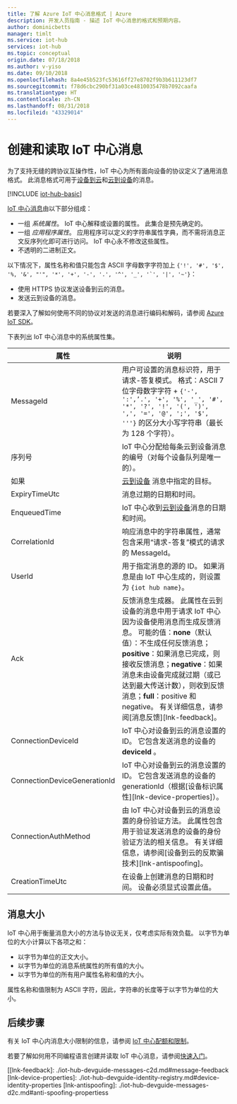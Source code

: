 ```yaml
---
title: 了解 Azure IoT 中心消息格式 | Azure
description: 开发人员指南 - 描述 IoT 中心消息的格式和预期内容。
author: dominicbetts
manager: timlt
ms.service: iot-hub
services: iot-hub
ms.topic: conceptual
origin.date: 07/18/2018
ms.author: v-yiso
ms.date: 09/10/2018
ms.openlocfilehash: 8a4e45b523fc53616ff27e8702f9b3b611123df7
ms.sourcegitcommit: f78d6cbc290bf31a03ce4810035478b7092caafa
ms.translationtype: HT
ms.contentlocale: zh-CN
ms.lasthandoff: 08/31/2018
ms.locfileid: "43329014"
---
```

# <a name="create-and-read-iot-hub-messages"></a>创建和读取 IoT 中心消息

为了支持无缝的跨协议互操作性，IoT 中心为所有面向设备的协议定义了通用消息格式。 此消息格式可用于[设备到云][lnk-d2c]和[云到设备][lnk-c2d]的消息。 

[!INCLUDE [iot-hub-basic](../../includes/iot-hub-basic-partial.md)]

[IoT 中心消息][lnk-messaging]由以下部分组成：

* 一组 *系统属性*。 IoT 中心解释或设置的属性。 此集合是预先确定的。
* 一组 *应用程序属性*。 应用程序可以定义的字符串属性字典，而不需将消息正文反序列化即可进行访问。 IoT 中心永不修改这些属性。
* 不透明的二进制正文。

以下情况下，属性名称和值只能包含 ASCII 字母数字字符加上 ```{'!', '#', '$', '%, '&', "'", '*', '+', '-', '.', '^', '_', '`', '|', '~'}```：  

* 使用 HTTPS 协议发送设备到云的消息。
* 发送云到设备的消息。

若要深入了解如何使用不同的协议对发送的消息进行编码和解码，请参阅 [Azure IoT SDK][lnk-sdks]。

下表列出 IoT 中心消息中的系统属性集。

| 属性 | 说明 |
| --- | --- |
| MessageId |用户可设置的消息标识符，用于请求-答复模式。 格式：ASCII 7 位字母数字字符 + `{'-', ':',’.', '+', '%', '_', '#', '*', '?', '!', '(', ')', ',', '=', '@', ';', '$', '''}` 的区分大小写字符串（最长为 128 个字符）。 |
| 序列号 |IoT 中心分配给每条云到设备消息的编号（对每个设备队列是唯一的）。 |
| 如果 |[云到设备][lnk-c2d] 消息中指定的目标。 |
| ExpiryTimeUtc |消息过期的日期和时间。 |
| EnqueuedTime |IoT 中心收到[云到设备][lnk-c2d]消息的日期和时间。 |
| CorrelationId |响应消息中的字符串属性，通常包含采用“请求-答复”模式的请求的 MessageId。 |
| UserId |用于指定消息的源的 ID。 如果消息是由 IoT 中心生成的，则设置为 `{iot hub name}`。 |
| Ack |反馈消息生成器。 此属性在云到设备的消息中用于请求 IoT 中心因为设备使用消息而生成反馈消息。 可能的值：**none**（默认值）：不生成任何反馈消息；**positive**：如果消息已完成，则接收反馈消息；**negative**：如果消息未由设备完成就过期（或已达到最大传送计数），则收到反馈消息；**full**：positive 和 negative。 有关详细信息，请参阅[消息反馈][lnk-feedback]。 |
| ConnectionDeviceId |IoT 中心对设备到云的消息设置的 ID。 它包含发送消息的设备的 **deviceId** 。 |
| ConnectionDeviceGenerationId |IoT 中心对设备到云的消息设置的 ID。 它包含发送消息的设备的 generationId（根据[设备标识属性][lnk-device-properties]）。 |
| ConnectionAuthMethod |由 IoT 中心对设备到云的消息设置的身份验证方法。 此属性包含用于验证发送消息的设备的身份验证方法的相关信息。 有关详细信息，请参阅[设备到云的反欺骗技术][lnk-antispoofing]。 |
| CreationTimeUtc | 在设备上创建消息的日期和时间。 设备必须显式设置此值。 |

## <a name="message-size"></a>消息大小

IoT 中心用于衡量消息大小的方法与协议无关，仅考虑实际有效负载。 以字节为单位的大小计算以下各项之和：

* 以字节为单位的正文大小。
* 以字节为单位的消息系统属性的所有值的大小。
* 以字节为单位的所有用户属性名称和值的大小。

属性名称和值限制为 ASCII 字符，因此，字符串的长度等于以字节为单位的大小。

## <a name="next-steps"></a>后续步骤

有关 IoT 中心内消息大小限制的信息，请参阅 [IoT 中心配额和限制][lnk-quotas]。

若要了解如何用不同编程语言创建并读取 IoT 中心消息，请参阅[快速入门][lnk-get-started]。

[lnk-messaging]: ./iot-hub-devguide-messaging.md
[lnk-quotas]: ./iot-hub-devguide-quotas-throttling.md
[lnk-get-started]: quickstart-send-telemetry-node.md
[lnk-sdks]: ./iot-hub-devguide-sdks.md
[lnk-c2d]: ./iot-hub-devguide-messages-c2d.md
[lnk-d2c]: ./iot-hub-devguide-messages-d2c.md
[[lnk-feedback]: ./iot-hub-devguide-messages-c2d.md#message-feedback [lnk-device-properties]: ./iot-hub-devguide-identity-registry.md#device-identity-properties [lnk-antispoofing]: ./iot-hub-devguide-messages-d2c.md#anti-spoofing-propertiess